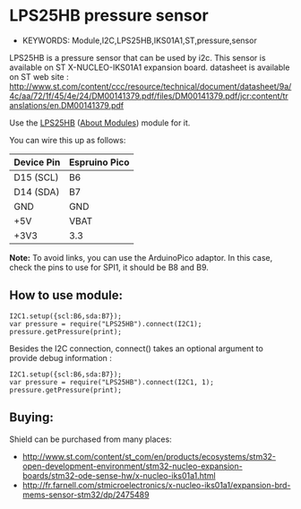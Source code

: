 <!--- Copyright (c) 2016 ST Microelectronics. See the file LICENSE for copying permission. -->

LPS25HB pressure sensor
=======================

* KEYWORDS: Module,I2C,LPS25HB,IKS01A1,ST,pressure,sensor

LPS25HB is a pressure sensor that can be used by i2c. This sensor is available on ST X-NUCLEO-IKS01A1 expansion board.
datasheet is available on ST web site : 
     http://www.st.com/content/ccc/resource/technical/document/datasheet/9a/4c/aa/72/1f/45/4e/24/DM00141379.pdf/files/DM00141379.pdf/jcr:content/translations/en.DM00141379.pdf

Use the [LPS25HB](/modules/LPS25HB.js) ([About Modules](/Modules)) module for it.

You can wire this up as follows:

| Device Pin | Espruino Pico |
| ---------- | ------------- |
| D15 (SCL)  | B6            |
| D14 (SDA)  | B7            |
| GND        | GND           |
| +5V        | VBAT          |
| +3V3       | 3.3           |

**Note:** To avoid links, you can use the ArduinoPico adaptor. In this case, check the pins to use for SPI1, it should be B8 and B9.

How to use module:
------------------

```
I2C1.setup({scl:B6,sda:B7});
var pressure = require("LPS25HB").connect(I2C1);
pressure.getPressure(print);
```

Besides the I2C connection, connect() takes an optional argument to provide debug information :
```
I2C1.setup({scl:B6,sda:B7});
var pressure = require("LPS25HB").connect(I2C1, 1);
pressure.getPressure(print);
```

Buying:
-------

Shield can be purchased from many places:
* http://www.st.com/content/st_com/en/products/ecosystems/stm32-open-development-environment/stm32-nucleo-expansion-boards/stm32-ode-sense-hw/x-nucleo-iks01a1.html
* http://fr.farnell.com/stmicroelectronics/x-nucleo-iks01a1/expansion-brd-mems-sensor-stm32/dp/2475489

